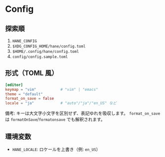 # Config

## 探索順
1. `HANE_CONFIG`
2. `$XDG_CONFIG_HOME/hane/config.toml`
3. `$HOME/.config/hane/config.toml`
4. `config/config.sample.toml`

## 形式（TOML 風）
```toml
[editor]
keymap = "vim"           # "vim" | "emacs"
theme = "default"
format_on_save = false
locale = "ja"            # "auto"/"ja"/"en_US" など
```

備考: キーは大文字小文字を区別せず、表記ゆれを吸収します。
`format_on_save` は `formatOnSave`/`formatonsave` でも解釈されます。

## 環境変数
- `HANE_LOCALE`: ロケールを上書き（例: `en_US`）

